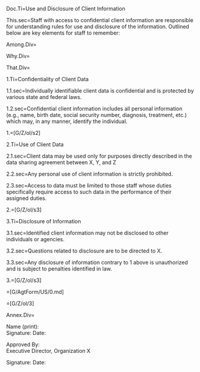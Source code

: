 Doc.Ti=Use and Disclosure of Client Information

This.sec=Staff with access to confidential client information are responsible for understanding rules for use and disclosure of the information.  Outlined below are key elements for staff to remember:

Among.Div=</i>

Why.Div=</i>

That.Div=</i>

1.Ti=Confidentiality of Client Data

1.1.sec=Individually identifiable client data is confidential and is protected by various state and federal laws.

1.2.sec=Confidential client information includes all personal information (e.g., name, birth date, social security number, diagnosis, treatment, etc.) which may, in any manner, identify the individual.

1.=[G/Z/ol/s2]

2.Ti=Use of Client Data

2.1.sec=Client data may be used only for purposes directly described in the data sharing agreement between X, Y, and Z

2.2.sec=Any personal use of client information is strictly prohibited.

2.3.sec=Access to data must be limited to those staff whose duties specifically require access to such data in the performance of their assigned duties.

2.=[G/Z/ol/s3]

3.Ti=Disclosure of Information

3.1.sec=Identified client information may not be disclosed to other individuals or agencies.

3.2.sec=Questions related to disclosure are to be directed to X.

3.3.sec=Any disclosure of information contrary to 1 above is unauthorized and is subject to penalties identified in law.

3.=[G/Z/ol/s3]

=[G/AgtForm/US/0.md]

=[G/Z/ol/3]

Annex.Div=</i>

Name (print):						
Signature:							Date:			

Approved By:						
		Executive Director, Organization X

Signature:							Date:			

